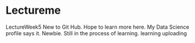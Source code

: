 # Lectureme
LectureWeek5
New to Git Hub. Hope to learn more here. My Data Science profile says it. Newbie.
Still in the process of learning.
learning uploading
